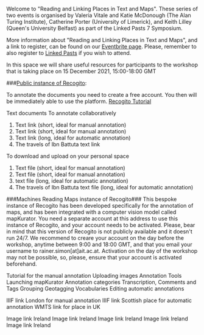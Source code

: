 Welcome to "Reading and Linking Places in Text and Maps". These series of two events is organised by Valeria Vitale and Katie McDonough (The Alan Turing Institute), Catherine Porter (University of Limerick), and Keith Lilley (Queen's University Belfast) as part of the Linked Pasts 7 Symposium.

More information about "Reading and Linking Places in Text and Maps", and a link to register, can be found on our [Eventbrite page](https://www.eventbrite.co.uk/e/reading-and-linking-places-in-text-and-maps-tickets-219024988637). Please, remember to also register to [Linked Pasts](https://www.ghentcdh.ugent.be/linked-pasts-vii-symposium) if you wish to attend.

In this space we will share useful resources for participants to the workshop that is taking place on 15 December 2021, 15:00-18:00 GMT

###[Public instance of Recogito](https://recogito.pelagios.org/):

To annotate the documents you need to create a free account. You then will be immediately able to use the platform.
[Recogito Tutorial](https://github.com/pelagios/pelagios.github.io/wiki)

Text documents
To annotate collaboratively
1. Text link (short, ideal for manual annotation)
2. Text link (short, ideal for manual annotation)
3. Text link (long, ideal for automatic annotation)
4. The travels of Ibn Battuta text link

To download and upload on your personal space
1. Text file (short, ideal for manual annotation)
2. Text file (short, ideal for manual annotation)
3. text file (long, ideal for automatic annotation)
4. The travels of Ibn Battuta text file (long, ideal for automatic annotation)

###Machines Reading Maps instance of Recogito###
This bespoke instance of Recogito has been developed specifically for the annotation of maps, and has been integrated with a computer vision model called mapKurator. You need a separate account at this address to use this instance of Recogito, and your account needs to be activated. Please, bear in mind that this version of Recogito is not publicly available and it doesn't run 24/7. We recommend to creare your account on the day before the workshop, anytime between 9:00 and 18:00 GMT, and that you email your username to rainer.simon[at]ait.ac.at. Activation on the day of the workshop may not be possible, so, please, ensure that your account is activated beforehand.

Tutorial for the manual annotation
Uploading images
Annotation Tools
Launching mapKurator
Annotation categories
Transcription, Comments and Tags
Grouping
Geotagging
Vocabularies
Editing automatic annotations


IIIF link London for manual annotation
IIIF link Scottish place for automatic annotation
WMTS link for place in UK

Image link Ireland
Image link Ireland
Image link Ireland
Image link Ireland
Image link Ireland
